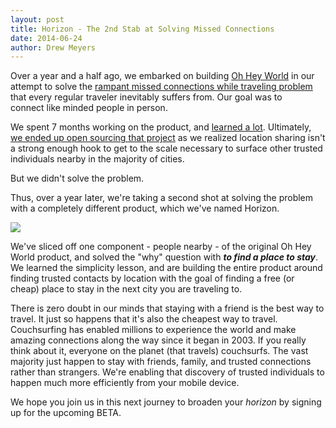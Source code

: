 ```yaml
---
layout: post
title: Horizon - The 2nd Stab at Solving Missed Connections
date: 2014-06-24
author: Drew Meyers
---
```


Over a year and a half ago, we embarked on building <a href="http://www.ohheyworld.com">Oh Hey World</a> in our attempt to solve the <a href="http://blog.ohheyworld.com/the-story-behind-the-original-idea-of-oh-hey-world/">rampant missed connections while traveling problem</a> that every regular traveler inevitably suffers from. Our goal was to connect like minded people in person.

We spent 7 months working on the product, and <a href="http://pando.com/2013/10/12/a-tech-startup-recap-12-months-in/">learned a lot</a>. Ultimately, <a href="http://www.prweb.com/releases/2014/02/prweb11609447.htm">we ended up open sourcing that project</a> as we realized location sharing isn't a strong enough hook to get to the scale necessary to surface other trusted individuals nearby in the majority of cities.

But we didn't solve the problem.

Thus, over a year later, we're taking a second shot at solving the problem with a completely different product, which we've named Horizon.

<img src="https://www.evernote.com/shard/s254/sh/a03b472e-3efa-4a4a-95fd-309fcf84a9e0/a7775426f28e86839b61236d4bbb3be5/deep/0/Screenshot%206/22/14,%209:31%20PM.png"/>

We've sliced off one component - people nearby - of the original Oh Hey World product, and solved the "why" question with <strong><em>to find a place to stay</em></strong>. We learned the simplicity lesson, and are building the entire product around finding trusted contacts by location with the goal of finding a free (or cheap) place to stay in the next city you are traveling to.

There is zero doubt in our minds that staying with a friend is the best way to travel. It just so happens that it's also the cheapest way to travel. Couchsurfing has enabled millions to experience the world and make amazing connections along the way since it began in 2003. If you really think about it, everyone on the planet (that travels) couchsurfs. The vast majority just happen to stay with friends, family, and trusted connections rather than strangers. We're enabling that discovery of trusted individuals to happen much more efficiently from your mobile device.

We hope you join us in this next journey to broaden your <em>horizon</em> by signing up for the upcoming BETA.
